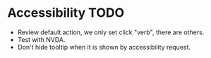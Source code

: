 # Accessibility TODO

* Review default action, we only set click "verb", there are others.
* Test with NVDA.
* Don't hide tooltip when it is shown by accessibility request.